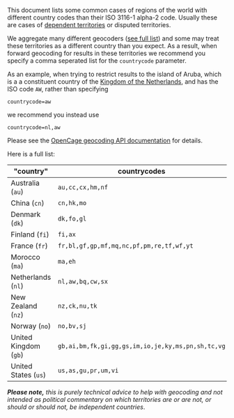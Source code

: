 
This document lists some common cases of regions of the world with different
country codes than their ISO 3116-1 alpha-2 code. Usually these are cases of [dependent territories](https://en.wikipedia.org/wiki/Dependent_territory) or disputed territories.

We aggregate many different geocoders ([see full list](https://opencagedata.com/credits)) and
some may treat these territories as a different country than you expect.
As a result, when forward geocoding for results in these territories we recommend you
specify a comma seperated list for the `countrycode` parameter.

As an example, when trying to restrict results to the island of Aruba, which is a
a constituent country of the [Kingdom of the Netherlands](https://en.wikipedia.org/wiki/Kingdom_of_the_Netherlands), and has the ISO code `AW`, rather than specifying

`countrycode=aw`

we recommend you instead use

`countrycode=nl,aw`

Please see the
[OpenCage geocoding API documentation](https://opencagedata.com/api#forward-opt) for details.

Here is a full list:

| **"country"**         | **countrycodes**                                  |
| ----------------------|---------------------------------------------------|
| Australia (`au`)      | `au,cc,cx,hm,nf`                                  |
| China (`cn`)          | `cn,hk,mo`                                        |
| Denmark (`dk`)        | `dk,fo,gl`                                        |
| Finland (`fi`)       | `fi,ax`                                           |
| France (`fr`)         | `fr,bl,gf,gp,mf,mq,nc,pf,pm,re,tf,wf,yt`          |
| Morocco (`ma`)        | `ma,eh`                                           |
| Netherlands (`nl`)    | `nl,aw,bq,cw,sx`                                  |
| New Zealand (`nz`)    | `nz,ck,nu,tk`                                     |
| Norway (`no`)         | `no,bv,sj`                                        |
| United Kingdom (`gb`) | `gb,ai,bm,fk,gi,gg,gs,im,io,je,ky,ms,pn,sh,tc,vg` |
| United States (`us`)  | `us,as,gu,pr,um,vi`                               |

_**Please note,** this is purely technical advice to help with geocoding and not intended as political commentary on which territories are or are not, or should or should not, be independent countries_.